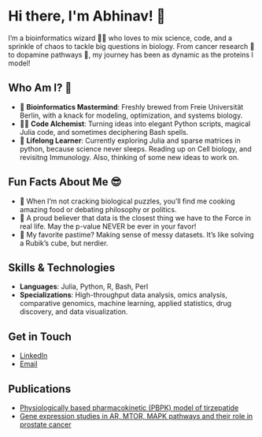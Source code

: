 # Hi there, I'm Abhinav! 👋

I’m a bioinformatics wizard 🧙‍♂️ who loves to mix science, code, and a sprinkle of chaos to tackle big questions in biology. From cancer research 🧬 to dopamine pathways 🧠, my journey has been as dynamic as the proteins I model!

## Who Am I? 🤔

- 🔬 **Bioinformatics Mastermind**: Freshly brewed from Freie Universität Berlin, with a knack for modeling, optimization, and systems biology.
- 🧑‍💻 **Code Alchemist**: Turning ideas into elegant Python scripts, magical Julia code, and sometimes deciphering Bash spells.
- 🌱 **Lifelong Learner**: Currently exploring Julia and sparse matrices in python, because science never sleeps. Reading up on Cell biology, and revisitng Immunology. Also, thinking of some new ideas to work on.

## Fun Facts About Me 😎

- 🎸 When I’m not cracking biological puzzles, you’ll find me cooking amazing food or debating philosophy or politics.  
- 🌌 A proud believer that data is the closest thing we have to the Force in real life. May the p-value NEVER be ever in your favor!
- 🧩 My favorite pastime? Making sense of messy datasets. It’s like solving a Rubik’s cube, but nerdier.

## Skills & Technologies

- **Languages**: Julia, Python, R, Bash, Perl
- **Specializations**: High-throughput data analysis, omics analysis, comparative genomics, machine learning, applied statistics, drug discovery, and data visualization.

## Get in Touch

- [LinkedIn](https://www.linkedin.com/in/bibymaths)  
- [Email](mailto:mishraabhinav36@gmail.com)

## Publications

- [Physiologically based pharmacokinetic (PBPK) model of tirzepatide](https://doi.org/10.5281/zenodo.14984688) 
- [Gene expression studies in AR, MTOR, MAPK pathways and their role in prostate cancer](https://doi.org/10.1515/jib-2018-0080)
